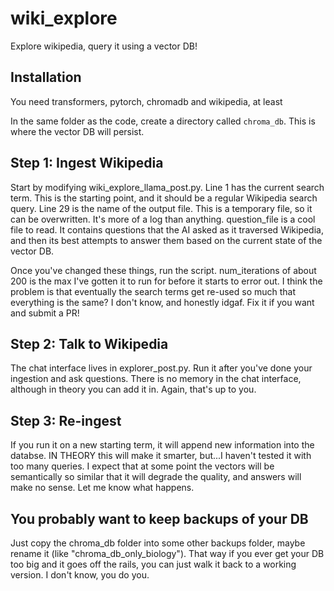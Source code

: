 # wiki_explore
Explore wikipedia, query it using a vector DB!

## Installation

You need transformers, pytorch, chromadb and wikipedia, at least

In the same folder as the code, create a directory called `chroma_db`. This is where the vector DB will persist.

## Step 1: Ingest Wikipedia

Start by modifying wiki_explore_llama_post.py. Line 1 has the current search term. This is the starting point, and it should be a regular Wikipedia search query. Line 29 is the name of the output file. This is a temporary file, so it can be overwritten. It's more of a log than anything. question_file is a cool file to read. It contains questions that the AI asked as it traversed Wikipedia, and then its best attempts to answer them based on the current state of the vector DB.

Once you've changed these things, run the script. num_iterations of about 200 is the max I've gotten it to run for before it starts to error out. I think the problem is that eventually the search terms get re-used so much that everything is the same? I don't know, and honestly idgaf. Fix it if you want and submit a PR!

## Step 2: Talk to Wikipedia

The chat interface lives in explorer_post.py. Run it after you've done your ingestion and ask questions. There is no memory in the chat interface, although in theory you can add it in. Again, that's up to you.

## Step 3: Re-ingest

If you run it on a new starting term, it will append new information into the databse. IN THEORY this will make it smarter, but...I haven't tested it with too many queries. I expect that at some point the vectors will be semantically so similar that it will degrade the quality, and answers will make no sense. Let me know what happens.

## You probably want to keep backups of your DB

Just copy the chroma_db folder into some other backups folder, maybe rename it (like "chroma_db_only_biology"). That way if you ever get your DB too big and it goes off the rails, you can just walk it back to a working version. I don't know, you do you.
